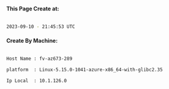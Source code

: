 
   
#### This Page Create at:

```bash

2023-09-10 - 21:45:53 UTC

```

#### Create By Machine:

```bash

Host Name : fv-az673-289

platform  : Linux-5.15.0-1041-azure-x86_64-with-glibc2.35

Ip Local  : 10.1.126.0

```


